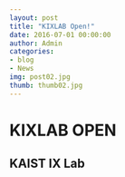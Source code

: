 ```yaml
---
layout: post
title: "KIXLAB Open!"
date: 2016-07-01 00:00:00
author: Admin
categories:
- blog
- News
img: post02.jpg
thumb: thumb02.jpg
---
```


# KIXLAB OPEN

## KAIST IX Lab


